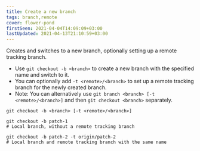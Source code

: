 ```yaml
---
title: Create a new branch
tags: branch,remote
cover: flower-pond
firstSeen: 2021-04-04T14:09:09+03:00
lastUpdated: 2021-04-13T21:10:59+03:00
---
```


Creates and switches to a new branch, optionally setting up a remote tracking branch.

- Use `git checkout -b <branch>` to create a new branch with the specified name and switch to it.
- You can optionally add `-t <remote>/<branch>` to set up a remote tracking branch for the newly created branch.
- Note: You can alternatively use `git branch <branch> [-t <remote>/<branch>]` and then `git checkout <branch>` separately.

```shell
git checkout -b <branch> [-t <remote>/<branch>]
```

```shell
git checkout -b patch-1
# Local branch, without a remote tracking branch

git checkout -b patch-2 -t origin/patch-2
# Local branch and remote tracking branch with the same name
```
